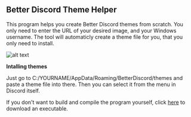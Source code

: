 ## Better Discord Theme Helper ##
This program helps you create Better Discord themes from scratch. You only need to enter the URL of your desired image, and your Windows username. The tool will automaticly create a theme file for you, that you only need to install.

![alt text](https://puu.sh/vso0L/db23ece215.png "")


**Intalling themes**

Just go to C:/YOURNAME/AppData/Roaming/BetterDiscord/themes and paste a theme file into there. Then you can select it from the menu in Discord itself.

If you don't want to build and compile the program yourself, click [here](https://github.com/UndscrSteve/BDThemeHelper/releases/tag/v1.0) to download an executable.
